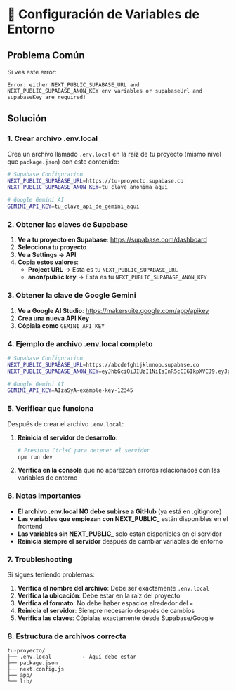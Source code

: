 # 🔧 Configuración de Variables de Entorno

## Problema Común
Si ves este error:
```
Error: either NEXT_PUBLIC_SUPABASE_URL and NEXT_PUBLIC_SUPABASE_ANON_KEY env variables or supabaseUrl and supabaseKey are required!
```

## Solución

### 1. Crear archivo .env.local
Crea un archivo llamado `.env.local` en la raíz de tu proyecto (mismo nivel que `package.json`) con este contenido:

```bash
# Supabase Configuration
NEXT_PUBLIC_SUPABASE_URL=https://tu-proyecto.supabase.co
NEXT_PUBLIC_SUPABASE_ANON_KEY=tu_clave_anonima_aqui

# Google Gemini AI
GEMINI_API_KEY=tu_clave_api_de_gemini_aqui
```

### 2. Obtener las claves de Supabase

1. **Ve a tu proyecto en Supabase**: https://supabase.com/dashboard
2. **Selecciona tu proyecto**
3. **Ve a Settings → API**
4. **Copia estos valores**:
   - **Project URL** → Esta es tu `NEXT_PUBLIC_SUPABASE_URL`
   - **anon/public key** → Esta es tu `NEXT_PUBLIC_SUPABASE_ANON_KEY`

### 3. Obtener la clave de Google Gemini

1. **Ve a Google AI Studio**: https://makersuite.google.com/app/apikey
2. **Crea una nueva API Key**
3. **Cópiala como** `GEMINI_API_KEY`

### 4. Ejemplo de archivo .env.local completo

```bash
# Supabase Configuration
NEXT_PUBLIC_SUPABASE_URL=https://abcdefghijklmnop.supabase.co
NEXT_PUBLIC_SUPABASE_ANON_KEY=eyJhbGciOiJIUzI1NiIsInR5cCI6IkpXVCJ9.eyJpc3MiOiJzdXBhYmFzZSIsInJlZiI6ImFiY2RlZmdoaWprbG1ub3AiLCJyb2xlIjoiYW5vbiIsImlhdCI6MTYzNjM5Nzg1MywiZXhwIjoxOTUxOTczODUzfQ.example

# Google Gemini AI
GEMINI_API_KEY=AIzaSyA-example-key-12345
```

### 5. Verificar que funciona

Después de crear el archivo `.env.local`:

1. **Reinicia el servidor de desarrollo**:
   ```bash
   # Presiona Ctrl+C para detener el servidor
   npm run dev
   ```

2. **Verifica en la consola** que no aparezcan errores relacionados con las variables de entorno

### 6. Notas importantes

- **El archivo .env.local NO debe subirse a GitHub** (ya está en .gitignore)
- **Las variables que empiezan con NEXT_PUBLIC_** están disponibles en el frontend
- **Las variables sin NEXT_PUBLIC_** solo están disponibles en el servidor
- **Reinicia siempre el servidor** después de cambiar variables de entorno

### 7. Troubleshooting

Si sigues teniendo problemas:

1. **Verifica el nombre del archivo**: Debe ser exactamente `.env.local`
2. **Verifica la ubicación**: Debe estar en la raíz del proyecto
3. **Verifica el formato**: No debe haber espacios alrededor del `=`
4. **Reinicia el servidor**: Siempre necesario después de cambios
5. **Verifica las claves**: Cópialas exactamente desde Supabase/Google

### 8. Estructura de archivos correcta

```
tu-proyecto/
├── .env.local          ← Aquí debe estar
├── package.json
├── next.config.js
├── app/
└── lib/
``` 